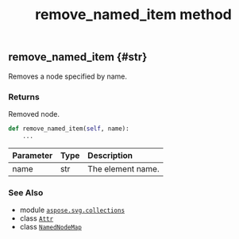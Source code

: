 ﻿---
title: remove_named_item method
second_title: Aspose.SVG for Python via .NET API References
description: 
type: docs
weight: 50
url: /python-net/aspose.svg.collections/namednodemap/remove_named_item/
is_root: false
---

## remove_named_item {#str}

Removes a node specified by name.


### Returns 


Removed node.


```python
def remove_named_item(self, name):
    ...
```


| Parameter | Type | Description |
| :- | :- | :- |
| name | str | The element name. |



### See Also
* module [`aspose.svg.collections`](../../)
* class [`Attr`](/svg/python-net/aspose.svg.dom/attr)
* class [`NamedNodeMap`](/svg/python-net/aspose.svg.collections/namednodemap)
